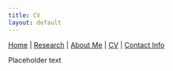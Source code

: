 ```yaml
---
title: CV
layout: default
---
```


[Home](https://markstukel.github.io)  |  [Research](pages/research.html)  |  [About Me](pages/about-me.html)  |  [CV](pages/cv.html)  |  [Contact Info](pages/contact-info.html)

Placeholder text
